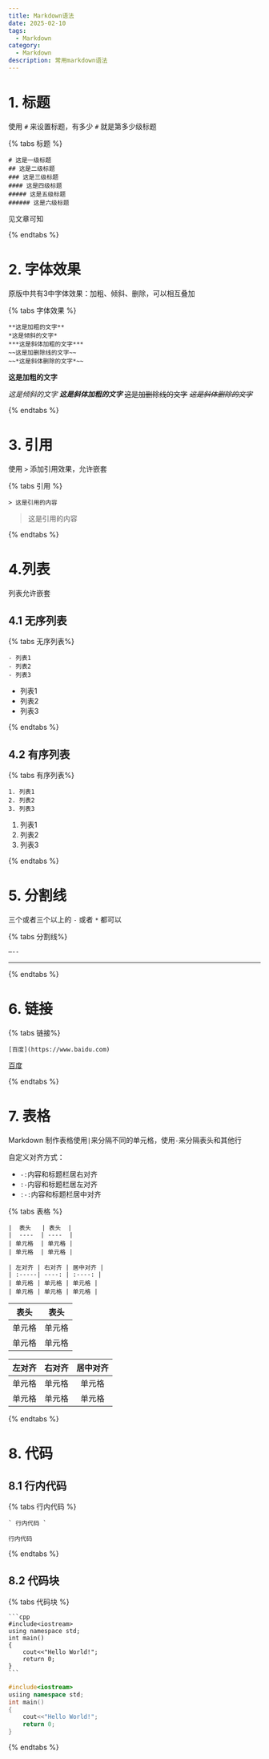 ```yaml
---
title: Markdown语法
date: 2025-02-10 
tags:
  - Markdown
category:
  - Markdown
description: 常用markdown语法
---
```


# 1. 标题

使用 `#` 来设置标题，有多少 `#` 就是第多少级标题

{% tabs 标题 %}

<!-- tab 代码 -->

```text
# 这是一级标题
## 这是二级标题
### 这是三级标题
#### 这是四级标题
##### 这是五级标题
###### 这是六级标题
```

<!-- endtab -->

<!-- tab 预览 -->

见文章可知

<!-- endtab -->

{% endtabs %}

# 2. 字体效果

原版中共有3中字体效果：加粗、倾斜、删除，可以相互叠加

{% tabs 字体效果 %}

<!-- tab 代码 -->

```text
**这是加粗的文字**
*这是倾斜的文字*
***这是斜体加粗的文字***
~~这是加删除线的文字~~
~~*这是斜体删除的文字*~~
```

<!-- endtab -->

<!-- tab 预览 -->

**这是加粗的文字**

*这是倾斜的文字*
***这是斜体加粗的文字***
~~这是加删除线的文字~~
~~*这是斜体删除的文字*~~

<!-- endtab -->

{% endtabs %}

# 3. 引用

使用 `>` 添加引用效果，允许嵌套

{% tabs 引用 %}

<!-- tab 代码 -->

```text
> 这是引用的内容
```

<!-- endtab -->

<!-- tab 预览 -->

> 这是引用的内容

<!-- endtab -->

{% endtabs %}

# 4.列表

列表允许嵌套

## 4.1 无序列表

{% tabs 无序列表%}

<!-- tab 代码 -->

```text
- 列表1
- 列表2
- 列表3
```

<!-- endtab -->

<!-- tab 预览 -->

- 列表1
- 列表2
- 列表3

<!-- endtab -->

{% endtabs %}

## 4.2 有序列表

{% tabs 有序列表%}

<!-- tab 代码 -->

```text
1. 列表1
2. 列表2
3. 列表3
```

<!-- endtab -->

<!-- tab 预览 -->

1. 列表1
2. 列表2
3. 列表3

<!-- endtab -->

{% endtabs %}

# 5. 分割线

三个或者三个以上的 `-` 或者 `*` 都可以

{% tabs 分割线%}

<!-- tab 代码 -->

```text
—--
```

<!-- endtab -->

<!-- tab 预览 -->

---

<!-- endtab -->

{% endtabs %}

# 6. 链接

{% tabs 链接%}

<!-- tab 代码 -->

```text
[百度](https://www.baidu.com)
```

<!-- endtab -->

<!-- tab 预览 -->

[百度](https://www.baidu.com)

<!-- endtab -->

{% endtabs %}

# 7. 表格

Markdown 制作表格使用`|`来分隔不同的单元格，使用`-`来分隔表头和其他行

自定义对齐方式：

- `-:`内容和标题栏居右对齐
- `:-`内容和标题栏居左对齐
- `:-:`内容和标题栏居中对齐

{% tabs 表格 %}

<!-- tab 代码 -->

```text
|  表头   | 表头  |
|  ----  | ----  |
| 单元格  | 单元格 |
| 单元格  | 单元格 |
```

```text
| 左对齐 | 右对齐 | 居中对齐 |
| :-----| ----: | :----: |
| 单元格 | 单元格 | 单元格 |
| 单元格 | 单元格 | 单元格 |
```

<!-- endtab -->

<!-- tab 预览 -->

| 表头   | 表头   |
| ------ | ------ |
| 单元格 | 单元格 |
| 单元格 | 单元格 |

| 左对齐 | 右对齐 | 居中对齐 |
| :----- | -----: | :------: |
| 单元格 | 单元格 |  单元格  |
| 单元格 | 单元格 |  单元格  |

<!-- endtab -->

{% endtabs %}

# 8. 代码

## 8.1 行内代码

{% tabs 行内代码 %}

<!-- tab 代码 -->

```text
` 行内代码 `
```

<!-- endtab -->

<!-- tab 预览 -->

` 行内代码 `

<!-- endtab -->

{% endtabs %}

## 8.2 代码块

{% tabs 代码块 %}

<!-- tab 代码 -->

````text
```cpp
#include<iostream>
using namespace std;
int main()
{
    cout<<"Hello World!";
    return 0;
}
```
````

<!-- endtab -->

<!-- tab 预览 -->

```cpp
#include<iostream>
usiing namespace std;
int main()
{
    cout<<"Hello World!";
    return 0;
}
```

<!-- endtab -->

{% endtabs %}
